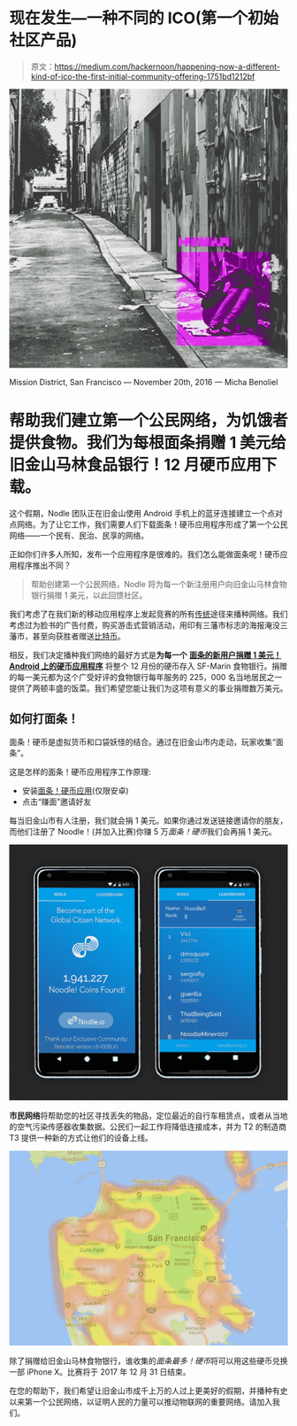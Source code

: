# 现在发生—一种不同的 ICO(第一个初始社区产品)

> 原文：<https://medium.com/hackernoon/happening-now-a-different-kind-of-ico-the-first-initial-community-offering-1751bd1212bf>

![](img/4f46d25b4157f13402238fd7592d3ec3.png)

Mission District, San Francisco — November 20th, 2016 — Micha Benoliel

# 帮助我们建立第一个公民网络，为饥饿者提供食物。我们为每根面条捐赠 1 美元给旧金山马林食品银行！12 月硬币应用下载。

这个假期，Nodle 团队正在旧金山使用 Android 手机上的蓝牙连接建立一个点对点网络。为了让它工作，我们需要人们下载面条！硬币应用程序形成了第一个公民网络——一个民有、民治、民享的网络。

正如你们许多人所知，发布一个应用程序是很难的。我们怎么能做面条呢！硬币应用程序推出不同？

> 帮助创建第一个公民网络，Nodle 将为每一个新注册用户向旧金山马林食物银行捐赠 1 美元，以此回馈社区。

我们考虑了在我们新的移动应用程序上发起竞赛的所有[传统](https://hackernoon.com/tagged/traditional)途径来播种网络。我们考虑过为脸书的广告付费，购买游击式营销活动，用印有三藩市标志的海报淹没三藩市，甚至向获胜者赠送[比特币](https://hackernoon.com/tagged/bitcoin)。

相反，我们决定播种我们网络的最好方式是**为每一个** [**面条的新用户捐赠 1 美元！Android 上的硬币应用程序**](https://hackernoon.com/r/?url=https%3A%2F%2Fplay.google.com%2Fstore%2Fapps%2Fdetails%3Fid%3Dio.nodle.noodle%26hl%3Den) 将整个 12 月份的硬币存入 SF-Marin 食物银行。捐赠的每一美元都为这个广受好评的食物银行每年服务的 225，000 名当地居民之一提供了两顿丰盛的饭菜。我们希望您能让我们为这项有意义的事业捐赠数万美元。

## 如何打面条！

面条！硬币是虚拟货币和口袋妖怪的结合。通过在旧金山市内走动，玩家收集“面条”。

这是怎样的面条！硬币应用程序工作原理:

*   安装[面条！硬币应用](https://play.google.com/store/apps/details?id=io.nodle.noodle&hl=en)(仅限安卓)
*   点击“赚面”邀请好友

每当旧金山市有人注册，我们就会捐 1 美元。如果你通过发送链接邀请你的朋友，而他们注册了 Noodle！(并加入比赛)你赚 5 万*面条！硬币*我们会再捐 1 美元。

![](img/51539e0344412fb63f7fff1e5f55b9a6.png)

**市民网络**将帮助您的社区寻找丢失的物品，定位最近的自行车租赁点，或者从当地的空气污染传感器收集数据。公民们一起工作将降低连接成本，并为 T2 的制造商 T3 提供一种新的方式让他们的设备上线。

![](img/74f57af320e5c27e803ec74524fdb0e2.png)

除了捐赠给旧金山马林食物银行，谁收集的*面条最多！硬币*将可以用这些硬币兑换一部 iPhone X。比赛将于 2017 年 12 月 31 日结束。

在您的帮助下，我们希望让旧金山市成千上万的人过上更美好的假期，并播种有史以来第一个公民网络，以证明人民的力量可以推动物联网的重要网络。请加入我们。